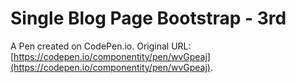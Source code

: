 # Single Blog Page Bootstrap - 3rd

A Pen created on CodePen.io. Original URL: [https://codepen.io/componentity/pen/wvGpeaj](https://codepen.io/componentity/pen/wvGpeaj).


